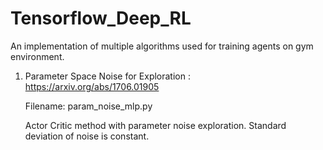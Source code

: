 # Tensorflow_Deep_RL

An implementation of multiple algorithms used for training agents on gym environment.

1. Parameter Space Noise for Exploration : https://arxiv.org/abs/1706.01905

   Filename: param_noise_mlp.py
   
   Actor Critic method with parameter noise exploration. Standard deviation of noise is constant.


